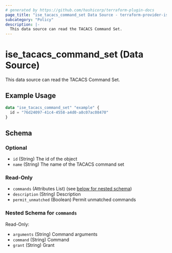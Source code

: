 ```yaml
---
# generated by https://github.com/hashicorp/terraform-plugin-docs
page_title: "ise_tacacs_command_set Data Source - terraform-provider-ise"
subcategory: "Policy"
description: |-
  This data source can read the TACACS Command Set.
---
```


# ise_tacacs_command_set (Data Source)

This data source can read the TACACS Command Set.

## Example Usage

```terraform
data "ise_tacacs_command_set" "example" {
  id = "76d24097-41c4-4558-a4d0-a8c07ac08470"
}
```

<!-- schema generated by tfplugindocs -->
## Schema

### Optional

- `id` (String) The id of the object
- `name` (String) The name of the TACACS command set

### Read-Only

- `commands` (Attributes List) (see [below for nested schema](#nestedatt--commands))
- `description` (String) Description
- `permit_unmatched` (Boolean) Permit unmatched commands

<a id="nestedatt--commands"></a>
### Nested Schema for `commands`

Read-Only:

- `arguments` (String) Command arguments
- `command` (String) Command
- `grant` (String) Grant
